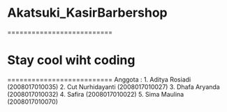 # Akatsuki_KasirBarbershop
 ==========================
# Stay cool wiht coding
 ==========================
 Anggota : 1. Aditya Rosiadi (2008017010035)
           2. Cut Nurhidayanti (2008017010027)
           3. Dhafa Aryanda (2008017010032)
           4. Safira (2008017010022)
           5. Sima Maulina (2008017010070)
